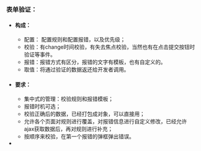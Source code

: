 ### 表单验证：

+ #### 构成：

  + 配置： 配置规则和配置报错，以及优先级；
  + 校验：有change时间校验，有失去焦点校验，当然也有在点击提交按钮时验证等事件。
  + 报错：报错方式有区分，报错的文字有模板，也有自定义的。
  + 取值：将通过验证的数据返还给开发者调用。

+ #### 要求：

  + 集中式的管理：校验规则和报错模板；
  + 报错时机可选；
  + 校验正确后的数据，已经打包成对象，可以直接用；
  + 允许各个页面对规则进行覆盖，对报错信息进行自定义修改，已经允许ajax获取数据后，再对规则进行补充；
  + 按顺序来校验，在第一个报错的弹框弹出错误。

+ 

